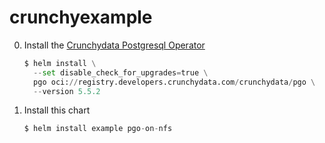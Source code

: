 # crunchyexample

0. Install the [Crunchydata Postgresql Operator](https://access.crunchydata.com/documentation/postgres-operator/latest/installation/helm)

   ```python
   $ helm install \
     --set disable_check_for_upgrades=true \
     pgo oci://registry.developers.crunchydata.com/crunchydata/pgo \
     --version 5.5.2
   ```
   
1. Install this chart

    ```python
    $ helm install example pgo-on-nfs
    ```
